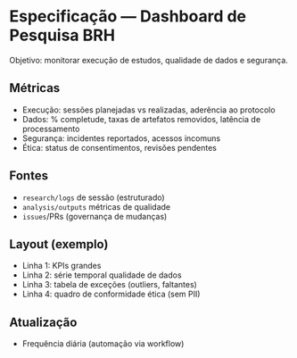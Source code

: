# Especificação — Dashboard de Pesquisa BRH

Objetivo: monitorar execução de estudos, qualidade de dados e segurança.

## Métricas
- Execução: sessões planejadas vs realizadas, aderência ao protocolo
- Dados: % completude, taxas de artefatos removidos, latência de processamento
- Segurança: incidentes reportados, acessos incomuns
- Ética: status de consentimentos, revisões pendentes

## Fontes
- `research/logs` de sessão (estruturado)
- `analysis/outputs` métricas de qualidade
- `issues`/PRs (governança de mudanças)

## Layout (exemplo)
- Linha 1: KPIs grandes
- Linha 2: série temporal qualidade de dados
- Linha 3: tabela de exceções (outliers, faltantes)
- Linha 4: quadro de conformidade ética (sem PII)

## Atualização
- Frequência diária (automação via workflow)
